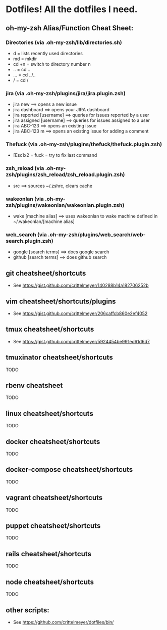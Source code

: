 # Dotfiles! All the dotfiles I need.

## oh-my-zsh Alias/Function Cheat Sheet:

### Directories (via .oh-my-zsh/lib/directories.sh)
* d      =  lists recently used directories
* md     =  mkdir
* cd +n	 =  switch to directory number n
* ..     =  cd ..
* ...    =  cd ../..
* /      =  cd /

### jira (via .oh-my-zsh/plugins/jira/jira.plugin.zsh)
* jira new                  ==>  opens a new issue
* jira dashboard            ==>  opens your JIRA dashboard
* jira reported [username]  ==>  queries for issues reported by a user
* jira assigned [username]  ==>  queries for issues assigned to a user
* jira ABC-123              ==>  opens an existing issue
* jira ABC-123 m            ==>  opens an existing issue for adding a comment

### Thefuck (via .oh-my-zsh/plugins/thefuck/thefuck.plugin.zsh)
* [Esc]x2 = fuck = try to fix last command

### zsh_reload (via .oh-my-zsh/plugins/zsh_reload/zsh_reload.plugin.zsh)
* src  ==> sources ~/.zshrc, clears cache

### wakeonlan (via .oh-my-zsh/plugins/wakeonlan/wakeonlan.plugin.zsh)
* wake [machine alias]  ==> uses wakeonlan to wake machine defined in ~/.wakeonlan/[machine alias]

### web_search (via .oh-my-zsh/plugins/web_search/web-search.plugin.zsh)
* google [search terms]  ==> does google search
* github [search terms]  ==> does github search

## git cheatsheet/shortcuts
* See https://gist.github.com/crittelmeyer/140288b14a182706252b

## vim cheatsheet/shortcuts/plugins
* See https://gist.github.com/crittelmeyer/206caffcb860e2ef4052

## tmux cheatsheet/shortcuts
* See https://gist.github.com/crittelmeyer/5924454be991ed61d6d7

## tmuxinator cheatsheet/shortcuts
TODO

## rbenv cheatsheet
TODO

## linux cheatsheet/shortcuts
TODO

## docker cheatsheet/shortcuts
TODO

## docker-compose cheatsheet/shortcuts
TODO

## vagrant cheatsheet/shortcuts
TODO

## puppet cheatsheet/shortcuts
TODO

## rails cheatsheet/shortcuts
TODO

## node cheatsheet/shortcuts
TODO

## other scripts:
* See https://github.com/crittelmeyer/dotfiles/bin/

